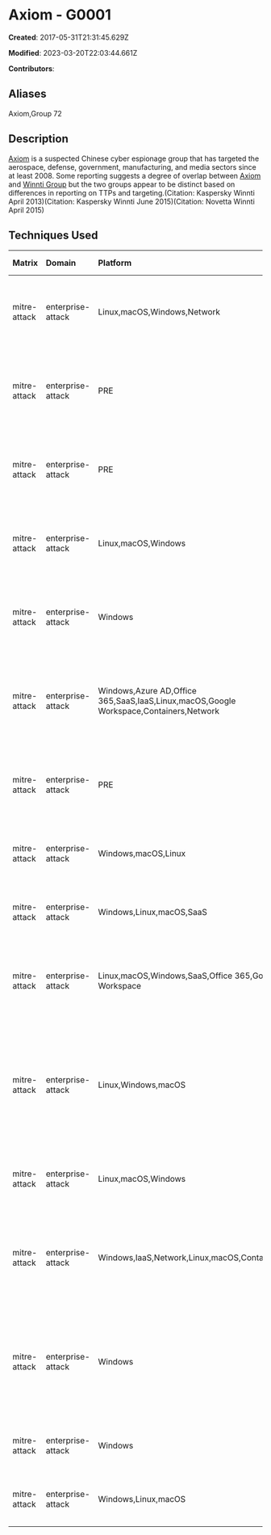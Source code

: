 # Axiom - G0001

**Created**: 2017-05-31T21:31:45.629Z

**Modified**: 2023-03-20T22:03:44.661Z

**Contributors**: 

## Aliases

Axiom,Group 72

## Description

[Axiom](https://attack.mitre.org/groups/G0001) is a suspected Chinese cyber espionage group that has targeted the aerospace, defense, government, manufacturing, and media sectors since at least 2008. Some reporting suggests a degree of overlap between [Axiom](https://attack.mitre.org/groups/G0001) and [Winnti Group](https://attack.mitre.org/groups/G0044) but the two groups appear to be distinct based on differences in reporting on TTPs and targeting.(Citation: Kaspersky Winnti April 2013)(Citation: Kaspersky Winnti June 2015)(Citation: Novetta Winnti April 2015)

## Techniques Used

|Matrix|Domain|Platform|Technique ID|Technique Name|Use|
| :---| :---| :---| :---| :---| :---|
|mitre-attack|enterprise-attack|Linux,macOS,Windows,Network|T1005|Data from Local System|[Axiom](https://attack.mitre.org/groups/G0001) has collected data from a compromised network.(Citation: Novetta-Axiom)|
|mitre-attack|enterprise-attack|PRE|T1583.002|DNS Server|[Axiom](https://attack.mitre.org/groups/G0001) has acquired dynamic DNS services for use in the targeting of intended victims.(Citation: Novetta-Axiom)|
|mitre-attack|enterprise-attack|PRE|T1583.003|Virtual Private Server|[Axiom](https://attack.mitre.org/groups/G0001) has used VPS hosting providers in targeting of intended victims.(Citation: Novetta-Axiom)|
|mitre-attack|enterprise-attack|Linux,macOS,Windows|T1560|Archive Collected Data|[Axiom](https://attack.mitre.org/groups/G0001) has compressed and encrypted data prior to exfiltration.(Citation: Novetta-Axiom)|
|mitre-attack|enterprise-attack|Windows|T1563.002|RDP Hijacking|[Axiom](https://attack.mitre.org/groups/G0001) has targeted victims with remote administration tools including RDP.(Citation: Novetta-Axiom)|
|mitre-attack|enterprise-attack|Windows,Azure AD,Office 365,SaaS,IaaS,Linux,macOS,Google Workspace,Containers,Network|T1078|Valid Accounts|[Axiom](https://attack.mitre.org/groups/G0001) has used previously compromised administrative accounts to escalate privileges.(Citation: Novetta-Axiom)|
|mitre-attack|enterprise-attack|PRE|T1584.005|Botnet|[Axiom](https://attack.mitre.org/groups/G0001) has used large groups of compromised machines for use as proxy nodes.(Citation: Novetta-Axiom)|
|mitre-attack|enterprise-attack|Windows,macOS,Linux|T1553|Subvert Trust Controls|[Axiom](https://attack.mitre.org/groups/G0001) has used digital certificates to deliver malware.(Citation: Novetta-Axiom)|
|mitre-attack|enterprise-attack|Windows,Linux,macOS,SaaS|T1189|Drive-by Compromise|[Axiom](https://attack.mitre.org/groups/G0001) has used watering hole attacks to gain access.(Citation: Cisco Group 72)|
|mitre-attack|enterprise-attack|Linux,macOS,Windows,SaaS,Office 365,Google Workspace|T1566|Phishing|[Axiom](https://attack.mitre.org/groups/G0001) has used spear phishing to initially compromise victims.(Citation: Cisco Group 72)(Citation: Novetta-Axiom)|
|mitre-attack|enterprise-attack|Linux,Windows,macOS|T1203|Exploitation for Client Execution|[Axiom](https://attack.mitre.org/groups/G0001) has used exploits for multiple vulnerabilities including CVE-2014-0322, CVE-2012-4792, CVE-2012-1889, and CVE-2013-3893.(Citation: Cisco Group 72)|
|mitre-attack|enterprise-attack|Linux,macOS,Windows|T1001.002|Steganography|[Axiom](https://attack.mitre.org/groups/G0001) has used steganography to hide its C2 communications.(Citation: Novetta-Axiom)|
|mitre-attack|enterprise-attack|Windows,IaaS,Network,Linux,macOS,Containers|T1190|Exploit Public-Facing Application|[Axiom](https://attack.mitre.org/groups/G0001) has been observed using SQL injection to gain access to systems.(Citation: Novetta-Axiom)(Citation: Cisco Group 72)|
|mitre-attack|enterprise-attack|Windows|T1546.008|Accessibility Features|[Axiom](https://attack.mitre.org/groups/G0001) actors have been known to use the Sticky Keys replacement within RDP sessions to obtain persistence.(Citation: Novetta-Axiom)|
|mitre-attack|enterprise-attack|Windows|T1021.001|Remote Desktop Protocol|[Axiom](https://attack.mitre.org/groups/G0001) has used RDP during operations.(Citation: Novetta-Axiom)|
|mitre-attack|enterprise-attack|Windows,Linux,macOS|T1003|OS Credential Dumping|[Axiom](https://attack.mitre.org/groups/G0001) has been known to dump credentials.(Citation: Novetta-Axiom)|
